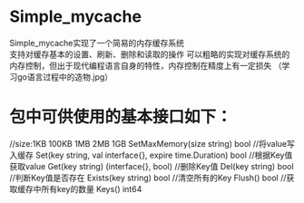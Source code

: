 # Simple_mycache
Simple_mycache实现了一个简易的内存缓存系统  
支持对缓存基本的设置、刷新、删除和读取的操作
可以粗略的实现对缓存系统的内存控制，但出于现代编程语言自身的特性，内存控制在精度上有一定损失
（学习go语言过程中的造物.jpg）
# 包中可供使用的基本接口如下：
//size:1KB 100KB 1MB 2MB 1GB
SetMaxMemory(size string) bool
//将value写入缓存
Set(key string, val interface{}, expire time.Duration) bool
//根据Key值获取value
Get(key string) (interface{}, bool)
//删除Key值
Del(key string) bool
//判断Key值是否存在
Exists(key string) bool
//清空所有的Key
Flush() bool
//获取缓存中所有key的数量
Keys() int64
